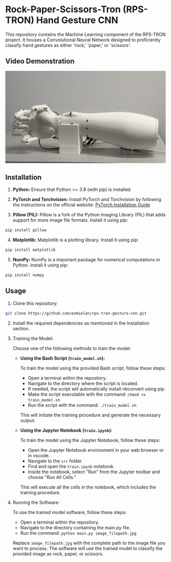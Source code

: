 # Rock-Paper-Scissors-Tron (RPS-TRON) Hand Gesture CNN

This repository contains the Machine Learning component of the RPS-TRON project. It houses a Convolutional Neural Network designed to proficiently classify hand gestures as either 'rock,' 'paper,' or 'scissors'.

## Video Demonstration

[![Video Demonstration](./assets/youtube_thumbnail.jpg)](https://youtu.be/thhxIV0cgXo?si=FxjFKz3m8_ArCqI6 "RPS-TRON Video Demonstration - Click to Watch!")

## Installation

1. **Python:** Ensure that Python >= 3.8 (with pip) is installed

2. **PyTorch and Torchvision:** Install PyTorch and Torchvision by following the instructions on the official website: [PyTorch Installation Guide](https://pytorch.org/get-started/locally/)

3. **Pillow (PIL):** Pillow is a fork of the Python Imaging Library (PIL) that adds support for more image file formats. Install it using pip:

```bash
pip install pillow
```

4. **Matplotlib:** Matplotlib is a plotting library. Install it using pip:

```bash
pip install matplotlib
```

5. **NumPy:** NumPy is a important package for numerical computations in Python. Install it using pip:

```bash
pip install numpy
```

## Usage

1. Clone this repository:

```bash
git clone https://github.com/eomielan/rps-tron-gesture-cnn.git
```

2. Install the required dependencies as mentioned in the Installation section.

3. Training the Model:

   Choose one of the following methods to train the model:

   - **Using the Bash Script (`train_model.sh`):**

      To train the model using the provided Bash script, follow these steps:

      - Open a terminal within the repository.
      - Navigate to the directory where the script is located.
      - If needed, the script will automatically install nbconvert using pip.
      - Make the script executable with the command: `chmod +x train_model.sh`
      - Run the script with the command: `./train_model.sh`

      This will initiate the training procedure and generate the necessary output.

   - **Using the Jupyter Notebook (`train.ipynb`):**

      To train the model using the Jupyter Notebook, follow these steps:

      - Open the Jupyter Notebook environment in your web browser or in vscode.
      - Navigate to the `src` folder.
      - Find and open the `train.ipynb` notebook.
      - Inside the notebook, select "Run" from the Jupyter toolbar and choose "Run All Cells."

      This will execute all the cells in the notebook, which includes the training procedure.

4. Running the Software:

   To use the trained model software, follow these steps:

   - Open a terminal within the repository.
   - Navigate to the directory containing the main.py file.
   - Run the command: `python main.py image_filepath.jpg`

   Replace `image_filepath.jpg` with the complete path to the image file you want to process. The software will use the trained model to classify the provided image as rock, paper, or scissors.
